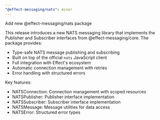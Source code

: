 ```yaml
---
"@effect-messaging/nats": minor
---
```


Add new @effect-messaging/nats package

This release introduces a new NATS messaging library that implements the Publisher and Subscriber interfaces from @effect-messaging/core. The package provides:

- Type-safe NATS message publishing and subscribing
- Built on top of the official `nats` JavaScript client  
- Full integration with Effect's ecosystem
- Automatic connection management with retries
- Error handling with structured errors

Key features:
- NATSConnection: Connection management with scoped resources
- NATSPublisher: Publisher interface implementation  
- NATSSubscriber: Subscriber interface implementation
- NATSMessage: Message utilities for data access
- NATSError: Structured error types
